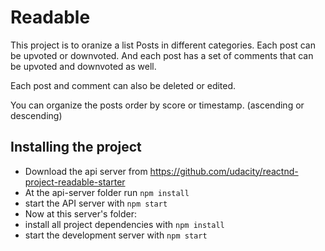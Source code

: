 # Readable
This project is to oranize a list Posts in different categories. Each post can be upvoted or downvoted. And each post has a set of comments that can be upvoted and downvoted as well.

Each post and comment can also be deleted or edited.

You can organize the posts order by score or timestamp. (ascending or descending)

## Installing the project
* Download the api server from https://github.com/udacity/reactnd-project-readable-starter
* At the api-server folder run `npm install`
* start the API server with `npm start`
* Now at this server's folder:
* install all project dependencies with `npm install`
* start the development server with `npm start`
